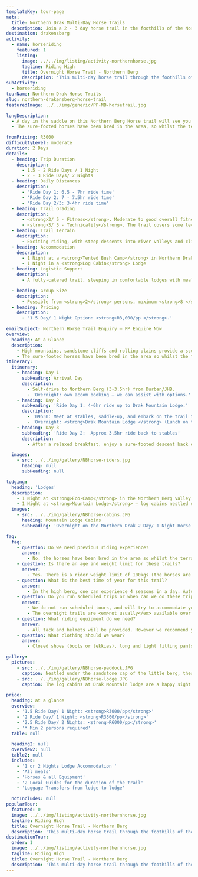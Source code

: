 ```yaml
---
templateKey: tour-page
meta:
  title: Northern Drak Multi-Day Horse Trails
  description: Join a 2 - 3 day horse trail in the foothills of the Northern Drakensberg.  Previous riding experience is not essential as the sure footed horses lead the way. Bed down in comfy lodges overnight.
destination: drakensberg
activity:
  - name: horseriding
    featured: 1
    listing:
      image: ../../img/listing/activity-northernhorse.jpg
      tagline: Riding High
      title: Overnight Horse Trail - Northern Berg
      description: 'This multi-day horse trail through the foothills of the Northern Berg, will see you forging mountain streams and galloping wide open plains; as our sure- footed boerperds lead the way. Overnighting in snug lodges with catering and luggage support all provided.'
subActivity:
  - horseriding
tourName: Northern Drak Horse Trails
slug: northern-drakensberg-horse-trail
featuredImage: ../../img/generic/PP-NB-horsetrail.jpg

longDescription:
  - A day in the saddle on this Northern Berg Horse trail will see you traversing mountain ridges, forging crisp streams and galloping along wide open plains; whilst overnighting in the comfort of a mountain lodge at night.
  - The sure-footed horses have been bred in the area, so whilst the terrain may be technical, you are on experienced footing. This overnight trail in stunning mountain surrounds is a pioneer adventure suited to both novice and experienced riders.

fromPricing: R3000
difficultyLevel: moderate
duration: 2 Days
details:
  - heading: Trip Duration
    description:
      - 1.5 - 2 Ride Days / 1 Night
      - 2 - 3 Ride Days/ 2 Nights
  - heading: Daily Distances
    description:
      - 'Ride Day 1: 6.5 - 7hr ride time'
      - 'Ride Day 2: 7 - 7.5hr ride time'
      - 'Ride Day 2/3: 3-4hr ride time'
  - heading: Trail Grading
    description:
      - <strong>3/ 5 - Fitness</strong>. Moderate to good overall fitness and endurance needed, but previous horse-riding experience not <em>essential</em>.
      - <strong>3/ 5 - Technicality</strong>. The trail covers some technical riding, but you can trust in the sure-footed horses.
  - heading: Trail Terrain
    description:
      - Exciting riding, with steep descents into river valleys and climbs up ridges.  Steep terrain is punctuated by wide open plains conducive to galloping for the more experienced rider.
  - heading: Accommodation
    description:
      - 1 Night at a <strong>Tented Bush Camp</strong> in Northern Drak Valley
      - 1 Night in a <strong>Log Cabin</strong> Lodge
  - heading: Logistic Support
    description:
      - A fully-catered trail, sleeping in comfortable lodges with meals and all equipment provided.

  - heading: Group Size
    description:
      - Possible from <strong>2</strong> persons, maximum <strong>8 </strong>persons/group.
  - heading: Pricing
    description:
      - '1.5 Day/ 1 Night Option: <strong>R3,000/pp </strong>.'

emailSubject: Northern Horse Trail Enquiry – PP Enquire Now
overview:
  heading: At a Glance
  description:
    - High mountains, sandstone cliffs and rolling plains provide a scenic and dramatic backdrop to this Northern Drakensberg multi-day horse trail. A day in the saddle will see you traversing mountain ridges, forging crisp streams and galloping along wide open plains. Guests wishing to include a cultural element in their ride can alter their route to ride through the village,  visiting a local Sangoma, and getting a feel for contemporary rural Zulu life.
    - The sure-footed horses have been bred in the area so whilst the terrain may seem technical, you are on experienced footing. You will overnight in the comfort of mountain lodges, so you get to play cowboy by day... but get to sleep in a real bed by night.
itinerary:
  itinerary:
    - heading: Day 1
      subHeading: Arrival Day
      description:
        - Self-drive to Northern Berg (3-3.5hr) from Durban/JHB.
        - 'Overnight: own accom booking – we can assist with options.'
    - heading: Day 2
      subHeading: 'Ride Day 1: 4-6hr ride up to Drak Mountain Lodge.'
      description:
        - '09h30: Meet at stables, saddle-up, and embark on the trail traversing river valleys, and climbing up the  ridge line to Drak Mountain Lodge. Luggage transferred by vehicle.'
        - 'Overnight: <strong>Drak Mountain Lodge </strong> (Lunch on the trail. Dinner at Mountain lodge)'
    - heading: Day 3
      subHeading: 'Ride Day 2:  Approx 3.5hr ride back to stables'
      description:
        - After a relaxed breakfast, enjoy a sure-footed descent back down the valley, returning by midday on the 1.5 day package or mid-afternoon on the 2 day trip. (Breakfast and optional lunch on the trail)

  images:
    - src: ../../img/gallery/NBhorse-riders.jpg
      heading: null
      subHeading: null

lodging:
  heading: 'Lodges'
  description:
    - 1 Night at <strong>Eco-Camp</strong> in the Northern Berg valley (2 Night trail)
    - 1 Night at <strong>Mountain Lodge</strong> – log cabins nestled under the sandstone cliffs (1 & 2 night trail)
  images:
    - src: ../../img/gallery/NBhorse-cabins.JPG
      heading: Mountain Lodge Cabins
      subHeading: 'Overnight on the Northern Drak 2 Day/ 1 Night Horse Trail'

faq:
  faq:
    - question: Do we need previous riding experience?
      answer:
        - No, the horses have been bred in the area so whilst the terrain is fairly technical, you are on experienced footing. However, a good level of endurance and overall physical fitness is required for the 'time in the saddle' - which many people underestimate.
    - question: Is there an age and weight limit for these trails?
      answer:
        - Yes. There is a rider weight limit of 100kgs (the horses are a smaller sturdy breed). Children should be 13yrs or older, unless solid riding experience (preferably multi-day), can be proven.
    - question: What is the best time of year for this trail?
      answer:
        - In the high berg, one can experience 4 seasons in a day. Autumn (Mar-May) and Spring (mid August - Oct) are some of the best months, but for the most stable weather, winter months (June-July) can be the best – chilly starts but generally warm and dry days with a warm lodge to snuggle down overnight.  Afternoon thunderstorms are most common in the hottest months (Nov-Feb).
    - question: Do you run scheduled trips or when can we do these trips?
      answer:
        - We do not run scheduled tours, and will try to accommodate your date request provided you are a minimum of 2 persons, and as per lodge & guide/horse availability.
        - The overnight trails are <em>not usually</em> available over a <strong>weekend</strong> (Friday or Saturday night), due to the lodges ‘2-night stay’ policy over weekends. But if the weekend is outside of a popular period (i.e. not long weekends or school hols) – we will endeavour to organise it for you.
    - question: What riding equipment do we need?
      answer:
        - All tack and helmets will be provided. However we recommend you bring along a small daypack that can carry a water-bladder for easy hydration enroute (In summer months you will need to carry at least 1.5l of water).
    - question: What clothing should we wear?
      answer:
        - Closed shoes (boots or tekkies), long and tight fitting pants (jeans or jodphurs) to prevent chaffe, long sleeve cotton or light wicking top, and sunscreen – NB. The dress code at the overnight lodge is practical casual.

gallery:
  pictures:
    - src: ../../img/gallery/NBhorse-paddock.JPG
      caption: Nestled under the sandstone cap of the little berg, these horses enjoy green pastures.
    - src: ../../img/gallery/NBhorse-lodge.JPG
      caption: The log cabins at Drak Mountain lodge are a happy sight after a full day in the saddle.

price:
  heading: at a glance
  overview:
    - '1.5 Ride Day/ 1 Night: <strong>R3000/pp</strong>'
    - '2 Ride Day/ 1 Night: <strong>R3500/pp</strong>'
    - '2.5 Ride Day/ 2 Nights: <strong>R6000/pp</strong>'
    - '* Min 2 persons required'
  table: null

  heading2: null
  overview2: null
  table2: null
  includes:
    - '1 or 2 Nights Lodge Accommodation '
    - 'All meals'
    - 'Horses & all Equipment'
    - '2 Local Guides for the duration of the trail'
    - 'Luggage Transfers from lodge to lodge'

  notIncludes: null
popularTour:
  featured: 0
  image: ../../img/listing/activity-northernhorse.jpg
  tagline: Riding High
  title: Overnight Horse Trail - Northern Berg
  description: 'This multi-day horse trail through the foothills of the Northern Berg, will see you forging mountain streams and galloping wide open plains; as our sure- footed boerperds lead the way. Overnighting in snug lodges with catering and luggage support all provided.'
destinationTour:
  order: 1
  image: ../../img/listing/activity-northernhorse.jpg
  tagline: Riding High
  title: Overnight Horse Trail - Northern Berg
  description: 'This multi-day horse trail through the foothills of the Northern Berg, will see you forging mountain streams and galloping wide open plains; as our sure- footed boerperds lead the way. Overnighting in snug lodges with catering and luggage support all provided.'
---
```

